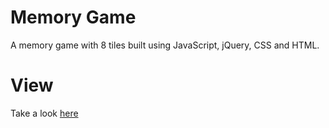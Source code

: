 # Memory Game

A memory game with 8 tiles built using JavaScript, jQuery, CSS and HTML.

# View
Take a look [here](http://kyleluck.github.io/memory-game)
